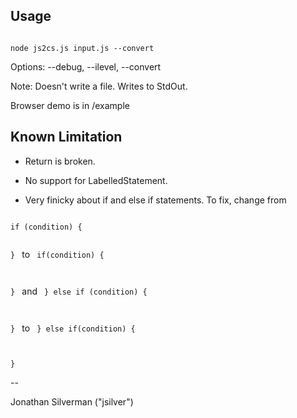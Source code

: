 Usage
----------

<code>
node js2cs.js input.js --convert
</code>

Options: --debug, --ilevel, --convert

Note: Doesn't write a file. Writes to StdOut.

Browser demo is in /example

Known Limitation
--------------------

* Return is broken.

* No support for LabelledStatement.

* Very finicky about if and else if statements. To fix, change from

<code>
if (condition) {

}
</code>
to
<code>
if(condition)
{

}
</code>
and
<code>
} else if (condition) {

}
</code>
to
<code>
}
else
if(condition)
{

}
</code>

--

Jonathan Silverman ("jsilver")
